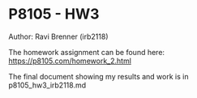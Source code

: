 # P8105 - HW3

Author: Ravi Brenner (irb2118)

The homework assignment can be found here: https://p8105.com/homework_2.html

The final document showing my results and work is in p8105_hw3_irb2118.md

